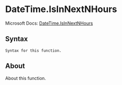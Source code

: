 ---
---

# DateTime.IsInNextNHours

Microsoft Docs: [DateTime.IsInNextNHours](https://docs.microsoft.com/en-us/powerquery-m/datetime-isinnextnhours)

## Syntax

```
Syntax for this function.
```

## About

About this function.

